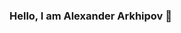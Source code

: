 ### Hello, I am Alexander Arkhipov 👋

<!--
**paxer2k/paxer2k** is a ✨ _special_ ✨ repository because its `README.md` (this file) appears on your GitHub profile.

Here are some ideas to get you started:

- 🔭 I’m currently studying at Inholland University of Applied Sciences
- 🌱 I’m currently learning PHP and JavaScript
- 👯 I’m looking to collaborate on various projects in the future
- 💬 Ask me about anything
- 📫 How to reach me: alex.arkhipov.7590@gmail.com
- ⚡ Fun fact: I am tired most of the time...

- :bomb: My current skills:
<img src="https://camo.githubusercontent.com/3397168870b3115e3ffb4cc4defeb864069b4059b29422ca3d907c46fcf7b80a/68747470733a2f2f63646e2e776f726c64766563746f726c6f676f2e636f6d2f6c6f676f732f632d2d342e737667> <img src="https://camo.githubusercontent.com/8298686e4e495b5c79524d370e7646b9385815078c53d44f1e9bc08a4c93a704/68747470733a2f2f63646e2e776f726c64766563746f726c6f676f2e636f6d2f6c6f676f732f6a6176612d342e737667"> <img src="https://camo.githubusercontent.com/76eef8f3cc351a6227d1ead376a039599f45c06efc48a6da32ec62f5482b34da/68747470733a2f2f63646e2e776f726c64766563746f726c6f676f2e636f6d2f6c6f676f732f6d6f6e676f64622d69636f6e2d312e737667">

